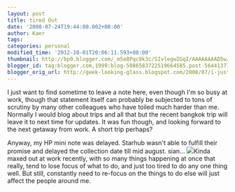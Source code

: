 ```yaml
---
layout: post
title: tired Out
date: '2008-07-24T19:44:00.002+08:00'
author: Kaer
tags: 
categories: personal
modified_time: '2012-10-01T20:06:11.593+08:00'
thumbnail: http://bp0.blogger.com/_m5e8Pqc8k3c/SIvlegwZGqI/AAAAAAAAD5w/ev0_MpIT1LM/s72-c-R/mininote.JPG
blogger_id: tag:blogger.com,1999:blog-5086583722519664585.post-5644137761586068508
blogger_orig_url: http://geek-looking-glass.blogspot.com/2008/07/i-just-want-to-find-sometime-to-leave.html
---
```


I just want to find sometime to leave a note here, even 
though I'm so busy at work, though that statement itself can probably be 
subjected to tons of scrutiny by many other colleagues who have toiled much 
harder than me. Normally I would blog about trips and all that but the recent 
bangkok trip will leave it to next time for updates. It was fun though, and 
looking forward to the next getaway from work. A short trip perhaps? 

Anyway, my HP mini note was delayed. Starhub wasn't able 
to fulfill their promise and delayed the collection date till mid august. 
sian... ![](http://bp0.blogger.com/_m5e8Pqc8k3c/SIvlegwZGqI/AAAAAAAAD5w/N_rg4ArJXSM/s1600/mininote.JPG)Kinda maxed out at work recently, 
with so many things happening at once that really, tend to lose focus of what 
to do, and just too tired to do any one thing well. But still, constantly need 
to re-focus on the things to do else will just affect the people around me. 